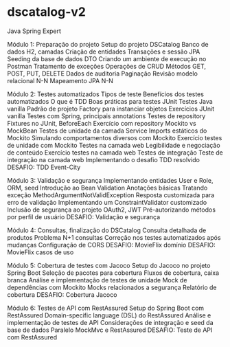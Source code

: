 # dscatalog-v2
Java Spring Expert 

Módulo 1: Preparação do projeto
Setup do projeto DSCatalog
Banco de dados H2, camadas
Criação de entidades
Transações e sessão JPA
Seeding da base de dados
DTO
Criando um ambiente de execução no Postman
Tratamento de exceções
Operações de CRUD
Métodos GET, POST, PUT, DELETE
Dados de auditoria
Paginação
Revisão modelo relacional N-N
Mapeamento JPA N-N

Módulo 2: Testes automatizados
Tipos de teste
Benefícios dos testes automatizados
O que é TDD
Boas práticas para testes
JUnit
Testes Java vanilla
Padrão de projeto Factory para instanciar objetos
Exercícios JUnit vanilla
Testes com Spring, principais annotations
Testes de repository
Fixtures no JUnit, BeforeEach
Exercício com repository
Mockito vs MockBean
Testes de unidade da camada Service
Imports estáticos do Mockito
Simulando comportamentos diversos com Mockito
Exercício testes de unidade com Mockito
Testes na camada web
Legibilidade e negociação de conteúdo
Exercício testes na camada web
Testes de integração
Teste de integração na camada web
Implementando o desafio TDD resolvido
DESAFIO: TDD Event-City

Módulo 3: Validação e segurança
Implementando entidades User e Role, ORM, seed
Introdução ao Bean Validation
Anotações básicas
Tratando exceção MethodArgumentNotValidException
Resposta customizada para erro de validação
Implementando um ConstraintValidator customizado
Inclusão de segurança ao projeto
OAuth2, JWT
Pré-autorizando métodos por perfil de usuário
DESAFIO: Validação e segurança

Módulo 4: Consultas, finalização do DSCatalog
Consulta detalhada de produtos
Problema N+1 consultas
Correção nos testes automatizados após mudanças
Configuração de CORS
DESAFIO: MovieFlix domínio
DESAFIO: MovieFlix casos de uso

Módulo 5: Cobertura de testes com Jacoco
Setup do Jacoco no projeto Spring Boot
Seleção de pacotes para cobertura
Fluxos de cobertura, caixa branca
Análise e implementação de testes de unidade
Mock de dependências com Mockito
Mocks relacionados a segurança
Relatório de cobertura
DESAFIO: Cobertura Jacoco

Módulo 6: Testes de API com RestAssured
Setup do Spring Boot com RestAssured
Domain-specific language (DSL) do RestAssured
Análise e implementação de testes de API
Considerações de integração e seed da base de dados
Paralelo MockMvc e RestAssured
DESAFIO: Teste de API com RestAssured


